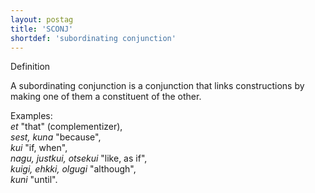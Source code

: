 ```yaml
---
layout: postag
title: 'SCONJ'
shortdef: 'subordinating conjunction'
---
```


Definition

A subordinating conjunction is a conjunction that links constructions by making one of them a constituent of the other.<br/>

Examples:<br/>
<i>et</i> "that" (complementizer),<br/>
<i>sest, kuna</i> "because",<br/>
<i>kui</i> "if, when",<br/>
<i>nagu, justkui, otsekui</i> "like, as if",<br/>
<i>kuigi, ehkki, olgugi</i> "although",<br/>
<i>kuni</i> "until".
<!-- Interlanguage links updated Út 9. května 2023, 20:03:28 CEST -->
